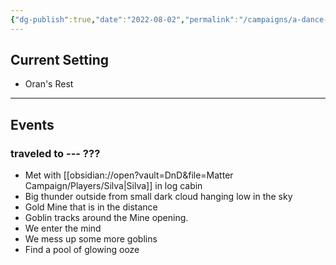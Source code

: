 ```yaml
---
{"dg-publish":true,"date":"2022-08-02","permalink":"/campaigns/a-dance-of-matter/sessions/session-002/","dgPassFrontmatter":true}
---
```



## Current Setting
- Oran's Rest
---

## Events
### traveled to --- ???
-   Met with [[obsidian://open?vault=DnD&file=Matter Campaign/Players/Silva\|Silva]] in log cabin
-   Big thunder outside from small dark cloud hanging low in the sky
-   Gold Mine that is in the distance
-   Goblin tracks around the Mine opening.
-   We enter the mind
-   We mess up some more goblins
-   Find a pool of glowing ooze